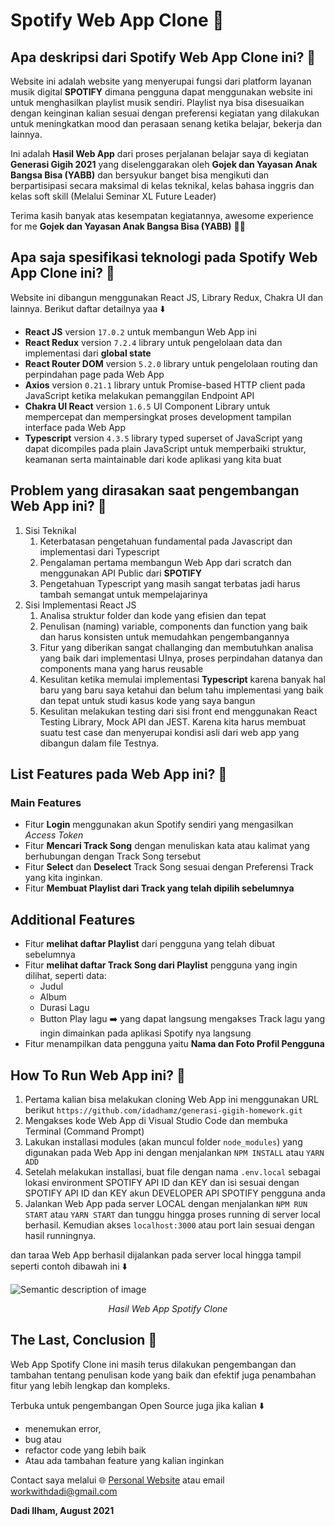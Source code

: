 <h1>Spotify Web App Clone 👋</h1>

## Apa deskripsi dari Spotify Web App Clone ini? 🤔
Website ini adalah website yang menyerupai fungsi dari platform layanan musik digital **SPOTIFY** dimana pengguna dapat menggunakan website ini untuk menghasilkan playlist musik sendiri. Playlist nya bisa disesuaikan dengan keinginan kalian sesuai dengan preferensi kegiatan yang dilakukan untuk meningkatkan mood dan perasaan senang ketika belajar, bekerja dan lainnya.

Ini adalah **Hasil Web App** dari proses perjalanan belajar saya di kegiatan **Generasi Gigih 2021** yang diselenggarakan oleh **Gojek dan Yayasan Anak Bangsa Bisa (YABB)** dan bersyukur
banget bisa mengikuti dan berpartisipasi secara maksimal di kelas teknikal, kelas bahasa inggris dan kelas soft skill (Melalui Seminar XL Future Leader)

<!-- ![Semantic description of image](https://miro.medium.com/max/1050/0*hIgH_enfC0ECOZ0B.png) <center>*Moment in Technical Session*</center> -->

Terima kasih banyak atas kesempatan kegiatannya, awesome experience for me **Gojek dan Yayasan Anak Bangsa Bisa (YABB)** 🙏🥰

## Apa saja spesifikasi teknologi pada Spotify Web App Clone ini? 🤔

Website ini dibangun menggunakan React JS, Library Redux, Chakra UI dan lainnya. Berikut daftar detailnya yaa ⬇️

- **React JS** version `17.0.2` untuk membangun Web App ini
- **React Redux** version `7.2.4` library untuk pengelolaan data dan implementasi dari **global state**
- **React Router DOM** version `5.2.0` library untuk pengelolaan routing dan perpindahan page pada Web App
- **Axios** version `0.21.1` library untuk Promise-based HTTP client pada JavaScript ketika melakukan pemanggilan Endpoint API
- **Chakra UI React** version `1.6.5` UI Component Library untuk mempercepat dan mempersingkat proses development tampilan interface pada Web App
- **Typescript** version `4.3.5` library typed superset of JavaScript yang dapat dicompiles pada plain JavaScript untuk memperbaiki struktur, keamanan serta maintainable dari kode aplikasi yang kita buat

## Problem yang dirasakan saat pengembangan Web App ini? 🤔

1. Sisi Teknikal
    1. Keterbatasan pengetahuan fundamental pada Javascript dan implementasi dari Typescript
    2. Pengalaman pertama membangun Web App dari scratch dan menggunakan API Public dari **SPOTIFY**
    3. Pengetahuan Typescript yang masih sangat terbatas jadi harus tambah semangat untuk mempelajarinya
2. Sisi Implementasi React JS
    1. Analisa struktur folder dan kode yang efisien dan tepat
    2. Penulisan (naming) variable, components dan function yang baik dan harus konsisten untuk memudahkan pengembangannya
    3. Fitur yang diberikan sangat challanging dan membutuhkan analisa yang baik dari implementasi UInya, proses perpindahan datanya dan components mana yang harus reusable
    4. Kesulitan ketika memulai implementasi **Typescript** karena banyak hal baru yang baru saya ketahui dan belum tahu implementasi yang baik dan tepat untuk studi kasus kode yang saya bangun
    5. Kesulitan melakukan testing dari sisi front end menggunakan React Testing Library, Mock API dan JEST. Karena kita harus membuat suatu  test case dan menyerupai kondisi asli dari web app yang dibangun dalam file Testnya.

## List Features pada Web App ini? 🤔

### Main Features
- Fitur **Login** menggunakan akun Spotify sendiri yang mengasilkan *Access Token*
- Fitur **Mencari Track Song** dengan menuliskan kata atau kalimat yang berhubungan dengan Track Song tersebut
- Fitur **Select** dan **Deselect** Track Song sesuai dengan Preferensi Track yang kita inginkan.
- Fitur **Membuat Playlist dari Track yang telah dipilih sebelumnya**

## Additional Features
- Fitur **melihat daftar Playlist** dari pengguna yang telah dibuat sebelumnya
- Fitur **melihat daftar Track Song dari Playlist** pengguna yang ingin dilihat, seperti data:
    - Judul
    - Album
    - Durasi Lagu
    - Button Play lagu ➡️ yang dapat langsung mengakses Track lagu yang ingin dimainkan pada aplikasi Spotify nya langsung
- Fitur menampilkan data pengguna yaitu **Nama dan Foto Profil Pengguna**

## How To Run Web App ini? 🤔
1. Pertama kalian bisa melakukan cloning Web App ini menggunakan URL berikut `https://github.com/idadhamz/generasi-gigih-homework.git`
2. Mengakses kode Web App di Visual Studio Code dan membuka Terminal (Command Prompt)
3. Lakukan installasi modules (akan muncul folder `node_modules`) yang digunakan pada Web App ini dengan menjalankan `NPM INSTALL` atau `YARN ADD`
4. Setelah melakukan installasi, buat file dengan nama `.env.local` sebagai lokasi environment SPOTIFY API ID dan KEY dan isi sesuai dengan SPOTIFY API ID dan KEY akun DEVELOPER API SPOTIFY pengguna anda
5. Jalankan Web App pada server LOCAL dengan menjalankan `NPM RUN START` atau `YARN START` dan tunggu hingga proses running di server local berhasil. Kemudian akses `localhost:3000` atau port lain sesuai dengan hasil runningnya.

dan taraa Web App berhasil dijalankan pada server local hingga tampil seperti contoh dibawah ini ⬇️

![Semantic description of image](https://i.ibb.co/NnLHc4g/SS-Spotify-Clone.png) <center>*Hasil Web App Spotify Clone*</center>

## The Last, Conclusion 🥰
Web App Spotify Clone ini masih terus dilakukan pengembangan dan tambahan tentang penulisan kode yang baik dan efektif juga penambahan fitur yang lebih lengkap dan kompleks. 

Terbuka untuk pengembangan Open Source juga jika kalian ⬇️ 
- menemukan error, 
- bug atau 
- refactor code yang lebih baik
- Atau ada tambahan feature yang kalian inginkan

Contact saya melalui 🌐 [Personal Website]("http://idadilham.site/") atau email workwithdadi@gmail.com

**Dadi Ilham, August 2021**